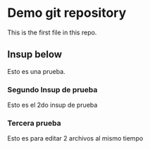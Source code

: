 # Demo git repository
 This is the first file in this repo.
 ## Insup below
 Esto es una prueba.
 ### Segundo Insup de prueba
 Esto es el 2do insup de prueba
 ### Tercera prueba
 Esto es para editar 2 archivos al mismo tiempo